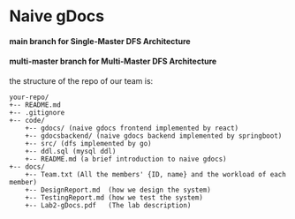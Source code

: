 # Naive gDocs

#### main branch for Single-Master DFS Architecture

#### multi-master branch for Multi-Master DFS Architecture

the structure of the repo of our team is:

```text
your-repo/
+-- README.md
+-- .gitignore
+-- code/
    +-- gdocs/ (naive gdocs frontend implemented by react)
    +-- gdocsbackend/ (naive gdocs backend implemented by springboot)
    +-- src/ (dfs implemented by go)
    +-- ddl.sql (mysql ddl)
    +-- README.md (a brief introduction to naive gdocs)
+-- docs/
    +-- Team.txt (All the members' {ID, name} and the workload of each member)
    +-- DesignReport.md  (how we design the system)
    +-- TestingReport.md (how we test the system)
    +-- Lab2-gDocs.pdf   (The lab description)
```

